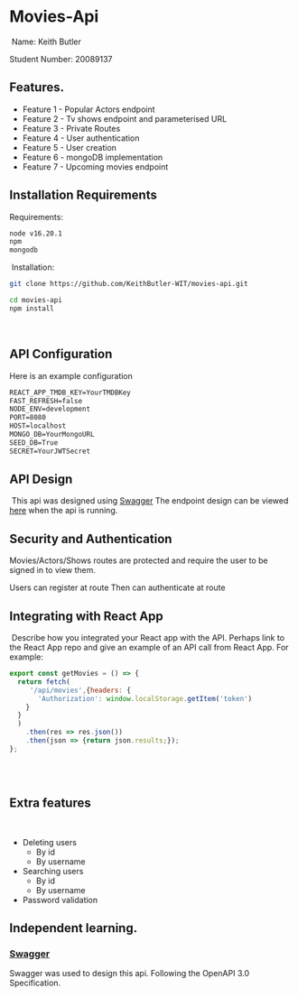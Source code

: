 # Movies-Api

​
Name: Keith Butler

Student Number: 20089137
​

## Features.

- Feature 1 - Popular Actors endpoint
- Feature 2 - Tv shows endpoint and parameterised URL
- Feature 3 - Private Routes
- Feature 4 - User authentication
- Feature 5 - User creation
- Feature 6 - mongoDB implementation
- Feature 7 - Upcoming movies endpoint

## Installation Requirements

Requirements:
``` sh
node v16.20.1
npm
mongodb
```

​
Installation:
``` sh
git clone https://github.com/KeithButler-WIT/movies-api.git
```

``` sh
cd movies-api
npm install
```
​

## API Configuration

Here is an example configuration

```bat
REACT_APP_TMDB_KEY=YourTMDBKey
FAST_REFRESH=false
NODE_ENV=development
PORT=8080
HOST=localhost
MONGO_DB=YourMongoURL
SEED_DB=True
SECRET=YourJWTSecret
```


## API Design
​
This api was designed using [Swagger](https://swagger.io/)
The endpoint design can be viewed [here](http://localhost:8080) when the api is running.

## Security and Authentication

Movies/Actors/Shows routes are protected and require the user to be signed in to view them.

Users can register at route 
Then can authenticate at route 
​

## Integrating with React App
​
Describe how you integrated your React app with the API. Perhaps link to the React App repo and give an example of an API call from React App. For example:
​

```Javascript
export const getMovies = () => {
  return fetch(
     '/api/movies',{headers: {
       'Authorization': window.localStorage.getItem('token')
    }
  }
  )
    .then(res => res.json())
    .then(json => {return json.results;});
};
​
```

​

## Extra features
​
- Deleting users
    - By id
    - By username
- Searching users
    - By id 
    - By username
- Password validation
​

## Independent learning.

### [Swagger](https://swagger.io/)
Swagger was used to design this api. Following the OpenAPI 3.0 Specification.
